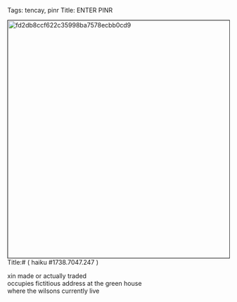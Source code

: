 Tags: tencay, pinr
Title: ENTER PINR
  
<p><img src="https://objects.hbvu.su/blotpix/2013/03/06.jpeg" width=540 height=540 alt="fd2db8ccf622c35998ba7578ecbb0cd9" border=1>
Title:# ( haiku #1738.7047.247 )  
  
xin made or actually traded  
occupies fictitious address at the green house  
where the wilsons currently live  
